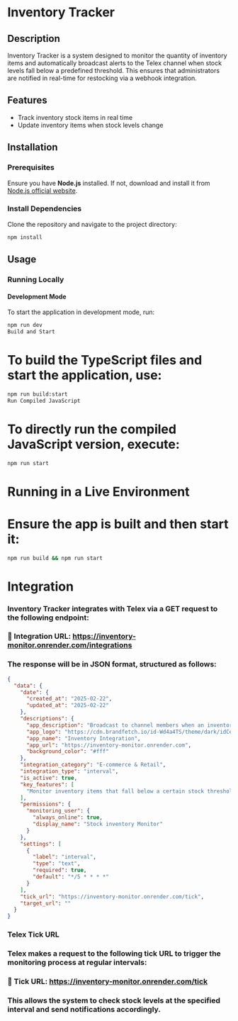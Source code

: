 # Inventory Tracker

## Description
Inventory Tracker is a system designed to monitor the quantity of inventory items and automatically broadcast alerts to the Telex channel when stock levels fall below a predefined threshold. This ensures that administrators are notified in real-time for restocking via a webhook integration.

## Features
- Track inventory stock items in real time
- Update inventory items when stock levels change

## Installation

### Prerequisites
Ensure you have **Node.js** installed. If not, download and install it from [Node.js official website](https://nodejs.org/).

### Install Dependencies
Clone the repository and navigate to the project directory:

```sh
npm install

```

## Usage

### Running Locally

#### Development Mode
To start the application in development mode, run:

```sh
npm run dev
Build and Start
```

# To build the TypeScript files and start the application, use:

```sh
npm run build:start
Run Compiled JavaScript

```

# To directly run the compiled JavaScript version, execute:

``` sh
npm run start
```
# Running in a Live Environment
# Ensure the app is built and then start it:

``` sh
npm run build && npm run start
``` 
# Integration

### Inventory Tracker integrates with Telex via a GET request to the following endpoint:

### 🔗 Integration URL: https://inventory-monitor.onrender.com/integrations

### The response will be in JSON format, structured as follows:

```json
{
  "data": {
    "date": {
      "created_at": "2025-02-22",
      "updated_at": "2025-02-22"
    },
    "descriptions": {
      "app_description": "Broadcast to channel members when an inventory item drops below base level",
      "app_logo": "https://cdn.brandfetch.io/id-Wd4a4TS/theme/dark/idCerXwXCa.svg?c=1bx1742623151377id64Mup7ac0_ViWH0a&t=1727787911932",
      "app_name": "Inventory Integration",
      "app_url": "https://inventory-monitor.onrender.com",
      "background_color": "#fff"
    },
    "integration_category": "E-commerce & Retail",
    "integration_type": "interval",
    "is_active": true,
    "key_features": [
      "Monitor inventory items that fall below a certain stock threshold"
    ],
    "permissions": {
      "monitoring_user": {
        "always_online": true,
        "display_name": "Stock inventory Monitor"
      }
    },
    "settings": [
      {
        "label": "interval",
        "type": "text",
        "required": true,
        "default": "*/5 * * * *"
      }
    ],
    "tick_url": "https://inventory-monitor.onrender.com/tick",
    "target_url": ""
  }
}
```

### Telex Tick URL
### Telex makes a request to the following tick URL to trigger the monitoring process at regular intervals:

### 🔗 Tick URL: https://inventory-monitor.onrender.com/tick

### This allows the system to check stock levels at the specified interval and send notifications accordingly.